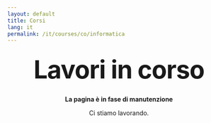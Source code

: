 ```yaml
---
layout: default
title: Corsi
lang: it
permalink: /it/courses/co/informatica
---
```


<style type="text/css" media="screen">
  .container {
    margin: 10px auto;
    max-width: 600px;
    text-align: center;
  }
  h1 {
    margin: 30px 0;
    font-size: 4em;
    line-height: 1;
    letter-spacing: -1px;
  }
</style>


<div class="container">
  <h1>Lavori in corso</h1>

  <p><strong>La pagina è in fase di manutenzione</strong></p>
  <p>Ci stiamo lavorando.</p>
</div>